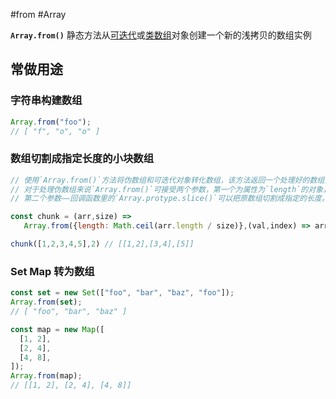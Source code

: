 
#from  #Array 

**`Array.from()`** 静态方法从[可迭代](https://developer.mozilla.org/zh-CN/docs/Web/JavaScript/Reference/Iteration_protocols#%E5%8F%AF%E8%BF%AD%E4%BB%A3%E5%8D%8F%E8%AE%AE)或[类数组](https://developer.mozilla.org/zh-CN/docs/Web/JavaScript/Guide/Indexed_collections#%E4%BD%BF%E7%94%A8%E7%B1%BB%E6%95%B0%E7%BB%84%E5%AF%B9%E8%B1%A1)对象创建一个新的浅拷贝的数组实例

## 常做用途

### 字符串构建数组

```js
Array.from("foo");
// [ "f", "o", "o" ]
```

### 数组切割成指定长度的小块数组

```js
// 使用`Array.from()`方法将伪数组和可迭代对象转化数组，该方法返回一个处理好的数组实例。  
// 对于处理伪数组来说`Array.from()`可接受两个参数，第一个为属性为`length`的对象，第二个可选参数是一个回调函数，用来处理被传进新数组的每个元素。  
// 第二个参数——回调函数里的`Array.protype.slice()`可以把原数组切割成指定的长度。

const chunk = (arr,size) => 
   Array.from({length: Math.ceil(arr.length / size)},(val,index) => arr.slice(index * size, index * size + size));

chunk([1,2,3,4,5],2) // [[1,2],[3,4],[5]]
```

### Set Map 转为数组

```js
const set = new Set(["foo", "bar", "baz", "foo"]);
Array.from(set);
// [ "foo", "bar", "baz" ]

const map = new Map([
  [1, 2],
  [2, 4],
  [4, 8],
]);
Array.from(map);
// [[1, 2], [2, 4], [4, 8]]
```

